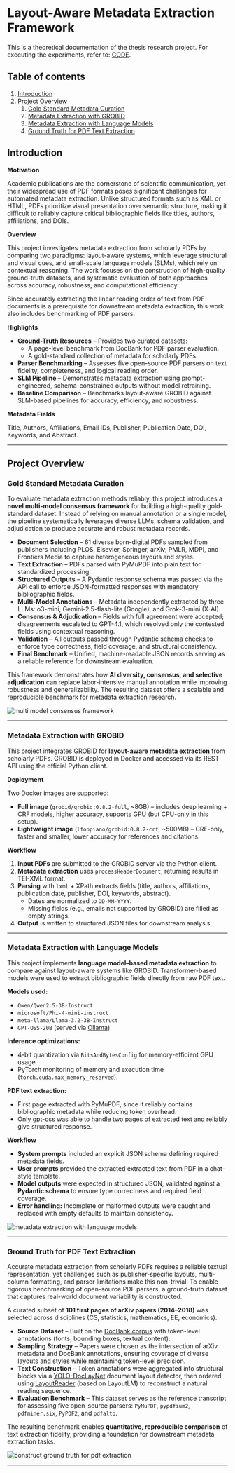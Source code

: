 # Layout-Aware Metadata Extraction Framework

This is a theoretical documentation of the thesis research project. For executing the experiments, refer to: [CODE](./CODE.md).

## Table of contents
1. [Introduction](#introduction)
2. [Project Overview](#project-overview)
   1. [Gold Standard Metadata Curation](#gold-standard-metadata-curation)
   2. [Metadata Extraction with GROBID](#metadata-extraction-with-grobid)
   3. [Metadata Extraction with Language Models](#metadata-extraction-with-language-models)
   4. [Ground Truth for PDF Text Extraction](#ground-truth-for-pdf-text-extraction)

## Introduction

**Motivation**

Academic publications are the cornerstone of scientific communication, yet their widespread use of PDF formats poses significant challenges for automated metadata extraction. Unlike structured formats such as XML or HTML, PDFs prioritize visual presentation over semantic structure, making it difficult to reliably capture critical bibliographic fields like titles, authors, affiliations, and DOIs.

**Overview**

This project investigates metadata extraction from scholarly PDFs by comparing two paradigms: layout-aware systems, which leverage structural and visual cues, and small-scale language models (SLMs), which rely on contextual reasoning. The work focuses on the construction of high-quality ground-truth datasets, and systematic evaluation of both approaches across accuracy, robustness, and computational efficiency.

Since accurately extracting the linear reading order of text from PDF documents is a prerequisite for downstream metadata extraction, this work also includes benchmarking of PDF parsers.

**Highlights**

* **Ground-Truth Resources** – Provides two curated datasets:
  * A page-level benchmark from DocBank for PDF parser evaluation.
  * A gold-standard collection of metadata for scholarly PDFs.
* **Parser Benchmarking** – Assesses five open-source PDF parsers on text fidelity, completeness, and logical reading order.
* **SLM Pipeline** – Demonstrates metadata extraction using prompt-engineered, schema-constrained outputs without model retraining.
* **Baseline Comparison** – Benchmarks layout-aware GROBID against SLM-based pipelines for accuracy, efficiency, and robustness.

**Metadata Fields**

Title, Authors, Affiliations, Email IDs, Publisher, Publication Date, DOI, Keywords, and Abstract.

---

## Project Overview

### Gold Standard Metadata Curation

To evaluate metadata extraction methods reliably, this project introduces a **novel multi-model consensus framework** for building a high-quality gold-standard dataset. Instead of relying on manual annotation or a single model, the pipeline systematically leverages diverse LLMs, schema validation, and adjudication to produce accurate and robust metadata records.

* **Document Selection** – 61 diverse born-digital PDFs sampled from publishers including PLOS, Elsevier, Springer, arXiv, PMLR, MDPI, and Frontiers Media to capture heterogeneous layouts and styles.
* **Text Extraction** – PDFs parsed with PyMuPDF into plain text for standardized processing.
* **Structured Outputs** – A Pydantic response schema was passed via the API call to enforce JSON-formatted responses with mandatory bibliographic fields.
* **Multi-Model Annotations** – Metadata independently extracted by three LLMs: o3-mini, Gemini-2.5-flash-lite (Google), and Grok-3-mini (X-AI).
* **Consensus & Adjudication** – Fields with full agreement were accepted; disagreements escalated to GPT-4.1, which resolved only the contested fields using contextual reasoning.
* **Validation** – All outputs passed through Pydantic schema checks to enforce type correctness, field coverage, and structural consistency.
* **Final Benchmark** – Unified, machine-readable JSON records serving as a reliable reference for downstream evaluation.

This framework demonstrates how **AI diversity, consensus, and selective adjudication** can replace labor-intensive manual annotation while improving robustness and generalizability. The resulting dataset offers a scalable and reproducible benchmark for metadata extraction research.

![multi model consensus framework](./assets/methodology_2.png)

---

### Metadata Extraction with GROBID

This project integrates [GROBID](https://github.com/kermitt2/grobid) for **layout-aware metadata extraction** from scholarly PDFs. GROBID is deployed in Docker and accessed via its REST API using the official Python client.

**Deployment**

Two Docker images are supported:

* **Full image** (`grobid/grobid:0.8.2-full`, \~8GB) – includes deep learning + CRF models, higher accuracy, supports GPU (but CPU-only in this setup).
* **Lightweight image** (`lfoppiano/grobid:0.8.2-crf`, \~500MB) – CRF-only, faster and smaller, lower accuracy for references and citations.

**Workflow**

1. **Input PDFs** are submitted to the GROBID server via the Python client.
2. **Metadata extraction** uses `processHeaderDocument`, returning results in TEI-XML format.
3. **Parsing** with `lxml` + XPath extracts fields (title, authors, affiliations, publication date, publisher, DOI, keywords, abstract).
   * Dates are normalized to `DD-MM-YYYY`.
   * Missing fields (e.g., emails not supported by GROBID) are filled as empty strings.
4. **Output** is written to structured JSON files for downstream analysis.

---

### Metadata Extraction with Language Models

This project implements **language model–based metadata extraction** to compare against layout-aware systems like GROBID. Transformer-based models were used to extract bibliographic fields directly from raw PDF text.

**Models used:**
* `Qwen/Qwen2.5-3B-Instruct`
* `microsoft/Phi-4-mini-instruct`
* `meta-llama/Llama-3.2-3B-Instruct`
* `GPT-OSS-20B` (served via [Ollama](https://ollama.com/))

**Inference optimizations:**
* 4-bit quantization via `BitsAndBytesConfig` for memory-efficient GPU usage.
* PyTorch monitoring of memory and execution time (`torch.cuda.max_memory_reserved`).

**PDF text extraction:**
* First page extracted with PyMuPDF, since it reliably contains bibliographic metadata while reducing token overhead.
* Only gpt-oss was able to handle two pages of extracted text and reliably give structured response.

**Workflow**

* **System prompts** included an explicit JSON schema defining required metadata fields.
* **User prompts** provided the extracted extracted text from PDF in a chat-style template.
* **Model outputs** were expected in structured JSON, validated against a **Pydantic schema** to ensure type correctness and required field coverage.
* **Error handling:** Incomplete or malformed outputs were caught and replaced with empty defaults to maintain consistency.

![metadata extraction with language models](./assets/implementation_2.png)

---

### Ground Truth for PDF Text Extraction

Accurate metadata extraction from scholarly PDFs requires a reliable textual representation, yet challenges such as publisher-specific layouts, multi-column formatting, and parser limitations make this non-trivial. To enable rigorous benchmarking of open-source PDF parsers, a ground-truth dataset that captures real-world document variability is constructed.

A curated subset of **101 first pages of arXiv papers (2014–2018)** was selected across disciplines (CS, statistics, mathematics, EE, economics).

* **Source Dataset** – Built on the [DocBank corpus](https://doc-analysis.github.io/docbank-page) with token-level annotations (fonts, bounding boxes, textual content).
* **Sampling Strategy** – Papers were chosen as the intersection of arXiv metadata and DocBank annotations, ensuring coverage of diverse layouts and styles while maintaining token-level precision.
* **Text Construction** – Token annotations were aggregated into structural blocks via a [YOLO-DocLayNet](https://github.com/ppaanngggg/yolo-doclaynet) document layout detector, then ordered using [LayoutReader](https://github.com/ppaanngggg/layoutreader) (based on LayoutLM) to reconstruct a natural reading sequence.
* **Evaluation Benchmark** – This dataset serves as the reference transcript for assessing five open-source parsers: `PyMuPDF`, `pypdfium2`, `pdfminer.six`, `PyPDF2`, and `pdfalto`.

The resulting benchmark enables **quantitative, reproducible comparison** of text extraction fidelity, providing a foundation for downstream metadata extraction tasks.

![construct ground truth for pdf extraction](./assets/methodology_1.png)

---